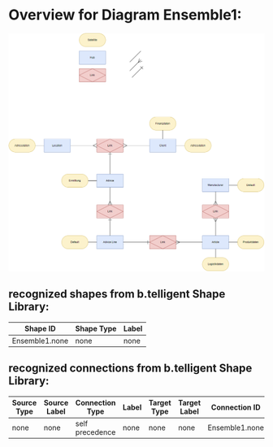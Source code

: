 # Overview for Diagram **Ensemble1**:

![Diagram Ensemble1](../png/Ensemble1.png)
## recognized shapes from b.telligent Shape Library:

|Shape ID|Shape Type|Label|
|--------|----------|-----|
|Ensemble1.none|none|none|

## recognized connections from b.telligent Shape Library:

|Source Type|Source Label|Connection Type|Label|Target Type|Target Label|Connection ID|Source ID|Target ID|
|-----------|------------|---------------|-----|-----------|------------|-------------|---------|---------|
|none|none|self precedence|none|none|none|Ensemble1.none|Ensemble1.none|Ensemble1.none
